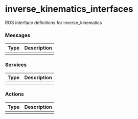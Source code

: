 # inverse_kinematics_interfaces

ROS interface definitions for inverse_kinematics


### Messages

| Type | Description |
| --- | --- |
|  |  |

### Services

| Type | Description |
| --- | --- |
|  |  |

### Actions

| Type | Description |
| --- | --- |
|  |  |

